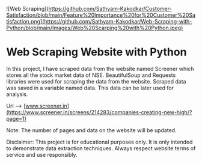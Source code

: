 ![Web Scraping](https://github.com/Sathyam-Kakodkar/Customer-Satisfaction/blob/main/Feature%20Importance%20for%20Customer%20Satisfaction.png](https://github.com/Sathyam-Kakodkar/Web-Scraping-with-Python/blob/main/Images/Web%20Scarping%20with%20Python.jpeg)


# Web Scraping Website with Python

In this project, I have scraped data from the website named Screener which stores all the stock market data of NSE. BeautifulSoup and Requests libraries were used for scraping the data from the website. Scraped data was saved in a variable named data. This data can be later used for analysis.


Url --> [www.screener.in](https://www.screener.in/screens/214283/companies-creating-new-high/?page=1)

Note: The number of pages and data on the website will be updated.

Disclaimer: This project is for educational purposes only. It is only intended to demonstrate data extraction techniques. Always respect website terms of service and use responsibly.




